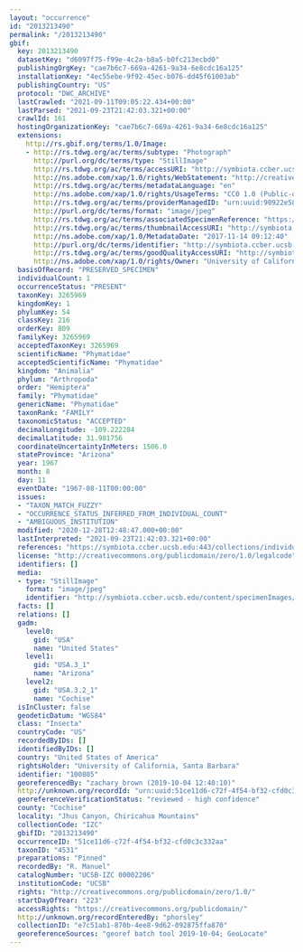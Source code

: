 ```yaml
---
layout: "occurrence"
id: "2013213490"
permalink: "/2013213490"
gbif:
  key: 2013213490
  datasetKey: "d6097f75-f99e-4c2a-b8a5-b0fc213ecbd0"
  publishingOrgKey: "cae7b6c7-669a-4261-9a34-6e8cdc16a125"
  installationKey: "4ec55ebe-9f92-45ec-b076-dd45f61003ab"
  publishingCountry: "US"
  protocol: "DWC_ARCHIVE"
  lastCrawled: "2021-09-11T09:05:22.434+00:00"
  lastParsed: "2021-09-23T21:42:03.321+00:00"
  crawlId: 161
  hostingOrganizationKey: "cae7b6c7-669a-4261-9a34-6e8cdc16a125"
  extensions:
    http://rs.gbif.org/terms/1.0/Image:
    - http://rs.tdwg.org/ac/terms/subtype: "Photograph"
      http://purl.org/dc/terms/type: "StillImage"
      http://rs.tdwg.org/ac/terms/accessURI: "http://symbiota.ccber.ucsb.edu/content/specimenImages/UCSB_IZC/UCSB-IZC00002/UCSB-IZC_00002206_lg.jpg"
      http://ns.adobe.com/xap/1.0/rights/WebStatement: "http://creativecommons.org/publicdomain/zero/1.0/"
      http://rs.tdwg.org/ac/terms/metadataLanguage: "en"
      http://ns.adobe.com/xap/1.0/rights/UsageTerms: "CC0 1.0 (Public-domain)"
      http://rs.tdwg.org/ac/terms/providerManagedID: "urn:uuid:90922e58-41a4-46c4-8b4d-87598daff329"
      http://purl.org/dc/terms/format: "image/jpeg"
      http://rs.tdwg.org/ac/terms/associatedSpecimenReference: "https://symbiota.ccber.ucsb.edu:443/collections/individual/index.php?occid=100805"
      http://rs.tdwg.org/ac/terms/thumbnailAccessURI: "http://symbiota.ccber.ucsb.edu/content/specimenImages/UCSB_IZC/UCSB-IZC00002/UCSB-IZC_00002206_tn.jpg"
      http://ns.adobe.com/xap/1.0/MetadataDate: "2017-11-14 09:12:40"
      http://purl.org/dc/terms/identifier: "http://symbiota.ccber.ucsb.edu/content/specimenImages/UCSB_IZC/UCSB-IZC00002/UCSB-IZC_00002206_lg.jpg"
      http://rs.tdwg.org/ac/terms/goodQualityAccessURI: "http://symbiota.ccber.ucsb.edu/content/specimenImages/UCSB_IZC/UCSB-IZC00002/UCSB-IZC_00002206.jpg"
      http://ns.adobe.com/xap/1.0/rights/Owner: "University of California, Santa Barbara"
  basisOfRecord: "PRESERVED_SPECIMEN"
  individualCount: 1
  occurrenceStatus: "PRESENT"
  taxonKey: 3265969
  kingdomKey: 1
  phylumKey: 54
  classKey: 216
  orderKey: 809
  familyKey: 3265969
  acceptedTaxonKey: 3265969
  scientificName: "Phymatidae"
  acceptedScientificName: "Phymatidae"
  kingdom: "Animalia"
  phylum: "Arthropoda"
  order: "Hemiptera"
  family: "Phymatidae"
  genericName: "Phymatidae"
  taxonRank: "FAMILY"
  taxonomicStatus: "ACCEPTED"
  decimalLongitude: -109.222284
  decimalLatitude: 31.981756
  coordinateUncertaintyInMeters: 1506.0
  stateProvince: "Arizona"
  year: 1967
  month: 8
  day: 11
  eventDate: "1967-08-11T00:00:00"
  issues:
  - "TAXON_MATCH_FUZZY"
  - "OCCURRENCE_STATUS_INFERRED_FROM_INDIVIDUAL_COUNT"
  - "AMBIGUOUS_INSTITUTION"
  modified: "2020-12-28T12:48:47.000+00:00"
  lastInterpreted: "2021-09-23T21:42:03.321+00:00"
  references: "https://symbiota.ccber.ucsb.edu:443/collections/individual/index.php?occid=100805"
  license: "http://creativecommons.org/publicdomain/zero/1.0/legalcode"
  identifiers: []
  media:
  - type: "StillImage"
    format: "image/jpeg"
    identifier: "http://symbiota.ccber.ucsb.edu/content/specimenImages/UCSB_IZC/UCSB-IZC00002/UCSB-IZC_00002206_lg.jpg"
  facts: []
  relations: []
  gadm:
    level0:
      gid: "USA"
      name: "United States"
    level1:
      gid: "USA.3_1"
      name: "Arizona"
    level2:
      gid: "USA.3.2_1"
      name: "Cochise"
  isInCluster: false
  geodeticDatum: "WGS84"
  class: "Insecta"
  countryCode: "US"
  recordedByIDs: []
  identifiedByIDs: []
  country: "United States of America"
  rightsHolder: "University of California, Santa Barbara"
  identifier: "100805"
  georeferencedBy: "zachary_brown (2019-10-04 12:40:10)"
  http://unknown.org/recordId: "urn:uuid:51ce11d6-c72f-4f54-bf32-cfd0c3c332aa"
  georeferenceVerificationStatus: "reviewed - high confidence"
  county: "Cochise"
  locality: "Jhus Canyon, Chiricahua Mountains"
  collectionCode: "IZC"
  gbifID: "2013213490"
  occurrenceID: "51ce11d6-c72f-4f54-bf32-cfd0c3c332aa"
  taxonID: "4531"
  preparations: "Pinned"
  recordedBy: "R. Manuel"
  catalogNumber: "UCSB-IZC 00002206"
  institutionCode: "UCSB"
  rights: "http://creativecommons.org/publicdomain/zero/1.0/"
  startDayOfYear: "223"
  accessRights: "https://creativecommons.org/publicdomain/"
  http://unknown.org/recordEnteredBy: "phorsley"
  collectionID: "e7c51ab1-870b-4ee8-9d62-092875ffa870"
  georeferenceSources: "georef batch tool 2019-10-04; GeoLocate"
---
```

